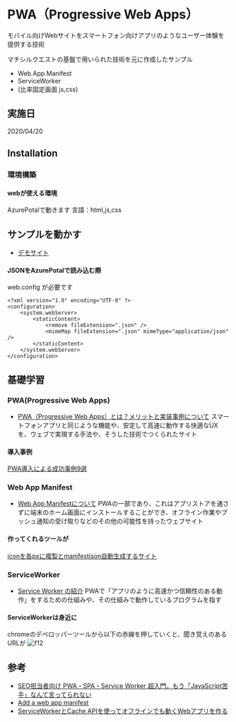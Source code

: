 # PWA（Progressive Web Apps）

モバイル向けWebサイトをスマートフォン向けアプリのようなユーザー体験を提供する技術

マチシルクエストの基盤で用いられた技術を元に作成したサンプル
- Web App Manifest
- ServiceWorker
- (比率固定画面 js,css)


## 実施日

2020/04/20

## Installation

### 環境構築

#### webが使える環境
AzurePotalで動きます
言語：html,js,css

## サンプルを動かす

- [デモサイト](https://my-16421.azurewebsites.net/zemi-pwa)

#### JSONをAzurePotalで読み込む際
web.config が必要です
```web.config
<?xml version="1.0" encoding="UTF-8" ?>
<configuration>
    <system.webServer>
        <staticContent>
            <remove fileExtension=".json" />
            <mimeMap fileExtension=".json" mimeType="application/json" />
        </staticContent>
    </system.webServer>
</configuration>
```

## 基礎学習

### PWA(Progressive Web Apps)

- [PWA（Progressive Web Apps）とは？メリットと実装事例について](https://digital-marketing.jp/seo/what-is-progressive-web-apps/)
スマートフォンアプリと同じような機能や、安定して高速に動作する快適なUXを、ウェブで実現する手法や、そうした技術でつくられたサイト

#### 導入事例

[PWA導入による成功事例9選](https://yapp.li/magazine/3175/#PWA9)

### Web App Manifest

- [Web App Manifestについて](https://developer.mozilla.org/ja/docs/Web/Manifest)
PWAの一部であり、これはアプリストアを通さずに端末のホーム画面にインストールすることができ、オフライン作業やプッシュ通知の受け取りなどのその他の可能性を持ったウェブサイト

#### 作ってくれるツールが

[iconを各pxに複製とmanifestjson自動生成するサイト](https://app-manifest.firebaseapp.com/)

### ServiceWorker

- [Service Worker の紹介](https://developers.google.com/web/fundamentals/primers/service-workers?hl=ja)
PWAで「アプリのように高速かつ信頼性のある動作」をするための仕組みや、その仕組みで動作しているプログラムを指す

#### ServiceWorkerは身近に

chromeのデペロッパーツールから以下の赤線を押していくと、聞き覚えのあるURLが
![f12](https://user-images.githubusercontent.com/39362040/78881227-74fff700-7a91-11ea-8665-95637b87622d.PNG)


## 参考

- [SEO担当者向け PWA・SPA・Service Worker 超入門。もう「JavaScript苦手」なんて言ってられない](https://webtan.impress.co.jp/e/2019/08/19/33635)
- [Add a web app manifest](https://web.dev/add-manifest/)
- [ServiceWorkerとCache APIを使ってオフラインでも動くWebアプリを作る](https://qiita.com/horo/items/175c8fd7513138308930)
